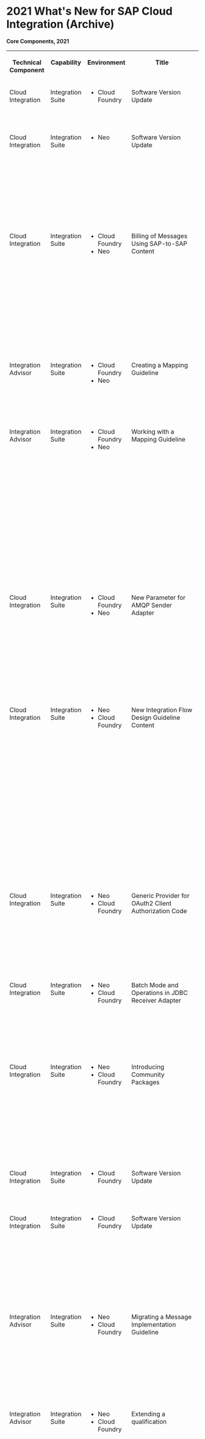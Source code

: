 <!-- loiodf65cdee56d04965a2e4bd863bc2410b -->

# 2021 What's New for SAP Cloud Integration \(Archive\)





**Core Components, 2021**


<table>
<tr>
<th valign="top">

Technical Component



</th>
<th valign="top">

Capability



</th>
<th valign="top">

Environment



</th>
<th valign="top">

Title



</th>
<th valign="top">

Description



</th>
<th valign="top">

Action



</th>
<th valign="top">

Type



</th>
<th valign="top">

Available as of



</th>
</tr>
<tr>
<td valign="top">

Cloud Integration



</td>
<td valign="top">

Integration Suite



</td>
<td valign="top">

-   Cloud Foundry



</td>
<td valign="top">

Software Version Update



</td>
<td valign="top">

-   SAP Cloud Integration: 6.20.\*
-   Increment: 2110



</td>
<td valign="top">

Info only



</td>
<td valign="top">

Changed



</td>
<td valign="top">

2021-12-04



</td>
</tr>
<tr>
<td valign="top">

Cloud Integration



</td>
<td valign="top">

Integration Suite



</td>
<td valign="top">

-   Neo



</td>
<td valign="top">

Software Version Update



</td>
<td valign="top">

-   SAP Cloud Integration: 5.28.\*
-   SAP Integration Advisor: 1.64.\*
-   Adapter Development Kit for SAP Cloud Integration: 2.53.\*
-   Increment: 2110



</td>
<td valign="top">

Info only



</td>
<td valign="top">

Changed



</td>
<td valign="top">

2021-12-04



</td>
</tr>
<tr>
<td valign="top">

Cloud Integration



</td>
<td valign="top">

Integration Suite



</td>
<td valign="top">

-   Cloud Foundry
-   Neo



</td>
<td valign="top">

Billing of Messages Using SAP-to-SAP Content



</td>
<td valign="top">

Starting with software increment 2110, all messages processed by modified standard SAP-to-SAP integration content \(from SAP Business Accelerator Hub\) are now charged according to the official metric. For more information, see SAP Note [294234](https://me.sap.com/notes/294234).



</td>
<td valign="top">

Info only



</td>
<td valign="top">

Changed



</td>
<td valign="top">

2021-12-04



</td>
</tr>
<tr>
<td valign="top">

Integration Advisor



</td>
<td valign="top">

Integration Suite



</td>
<td valign="top">

-   Cloud Foundry
-   Neo



</td>
<td valign="top">

Creating a Mapping Guideline



</td>
<td valign="top">

You can now copy a mapping guideline using two different options.

See: [Creating a New Mapping Guideline](../IntegrationAdvisor/creating-a-new-mapping-guideline-a42920e.md)



</td>
<td valign="top">

Info only



</td>
<td valign="top">

Changed



</td>
<td valign="top">

2021-12-04



</td>
</tr>
<tr>
<td valign="top">

Integration Advisor



</td>
<td valign="top">

Integration Suite



</td>
<td valign="top">

-   Cloud Foundry
-   Neo



</td>
<td valign="top">

Working with a Mapping Guideline



</td>
<td valign="top">

-   -   You can now search for a particular node in the source and target structure of a mapping guideline. The mapping type is now indicated by an icon above the mapping line.

See: [Mapping the Source and Target Nodes](../IntegrationAdvisor/mapping-the-source-and-target-nodes-9ea58d6.md)



</td>
<td valign="top">

Info only



</td>
<td valign="top">

New



</td>
<td valign="top">

2021-12-04



</td>
</tr>
<tr>
<td valign="top">

Cloud Integration



</td>
<td valign="top">

Integration Suite



</td>
<td valign="top">

-   Cloud Foundry
-   Neo



</td>
<td valign="top">

New Parameter for AMQP Sender Adapter



</td>
<td valign="top">

The mapping type is now indicated by an icon above theThe AMQP sender adapter comes with a new parameter that allows you to consume expired messages.

See: [Configure the AMQP Sender Adapter](../Development/configure-the-amqp-sender-adapter-99ce674.md)



</td>
<td valign="top">

Info only



</td>
<td valign="top">

Changed



</td>
<td valign="top">

2021-12-04



</td>
</tr>
<tr>
<td valign="top">

Cloud Integration



</td>
<td valign="top">

Integration Suite



</td>
<td valign="top">

-   Neo
-   Cloud Foundry



</td>
<td valign="top">

New Integration Flow Design Guideline Content



</td>
<td valign="top">

New integration flow design guidelines have been added to the *Integration Flow Design Guidelines - Enterprise Integration Patterns* integration package. Both documentation and a sample integration flow are available.

See:

-   [Variant: Dynamic Routing Using JMS Message Queues](../Development/variant-dynamic-routing-using-jms-message-queues-27c247e.md)

-   [Quality of Service Exactly Once](../Development/quality-of-service-exactly-once-f96cf27.md)




</td>
<td valign="top">

Info only



</td>
<td valign="top">

New



</td>
<td valign="top">

2021-12-04



</td>
</tr>
<tr>
<td valign="top">

Cloud Integration



</td>
<td valign="top">

Integration Suite



</td>
<td valign="top">

-   Neo
-   Cloud Foundry



</td>
<td valign="top">

Generic Provider for OAuth2 Client Authorization Code



</td>
<td valign="top">

You can now use the Generic Provider for OAuth2 Client Authorization Code.

See: [Deploying an OAuth2 Client Authorization Code with Generic Provider](../Operations/deploying-an-oauth2-client-authorization-code-with-generic-provider-72c8fa7.md)



</td>
<td valign="top">

Info only



</td>
<td valign="top">

New



</td>
<td valign="top">

2021-12-04



</td>
</tr>
<tr>
<td valign="top">

Cloud Integration



</td>
<td valign="top">

Integration Suite



</td>
<td valign="top">

-   Neo
-   Cloud Foundry



</td>
<td valign="top">

Batch Mode and Operations in JDBC Receiver Adapter



</td>
<td valign="top">

You can now perform batch operations like modifying multiple documents in one transaction.

See: [JDBC Receiver Adapter](../Development/jdbc-receiver-adapter-88be644.md)



</td>
<td valign="top">

Info only



</td>
<td valign="top">

New



</td>
<td valign="top">

2021-12-04



</td>
</tr>
<tr>
<td valign="top">

Cloud Integration



</td>
<td valign="top">

Integration Suite



</td>
<td valign="top">

-   Neo
-   Cloud Foundry



</td>
<td valign="top">

Introducing Community Packages



</td>
<td valign="top">

Community Packages are prepackaged, editable, open-source integration content developed by the integration experts in the community. See [Working with Prepackaged Integration Content](../Development/working-with-prepackaged-integration-content-bd2ed3e.md).



</td>
<td valign="top">

Info only



</td>
<td valign="top">

New



</td>
<td valign="top">

2021-12-04



</td>
</tr>
<tr>
<td valign="top">

Cloud Integration



</td>
<td valign="top">

Integration Suite



</td>
<td valign="top">

-   Cloud Foundry



</td>
<td valign="top">

Software Version Update



</td>
<td valign="top">

-   SAP Cloud Integration: 6.19.\*
-   Increment: 2109



</td>
<td valign="top">

Info only



</td>
<td valign="top">

Changed



</td>
<td valign="top">

2021-10-16



</td>
</tr>
<tr>
<td valign="top">

Cloud Integration



</td>
<td valign="top">

Integration Suite



</td>
<td valign="top">

-   Cloud Foundry



</td>
<td valign="top">

Software Version Update



</td>
<td valign="top">

-   SAP Cloud Integration: 5.27.\*
-   SAP Integration Advisor: 1.63.\*
-   Adapter Development Kit for SAP Cloud Integration: 2.53.\*
-   Increment: 2109



</td>
<td valign="top">

Info only



</td>
<td valign="top">

Changed



</td>
<td valign="top">

2021-10-16



</td>
</tr>
<tr>
<td valign="top">

Integration Advisor



</td>
<td valign="top">

Integration Suite



</td>
<td valign="top">

-   Neo
-   Cloud Foundry



</td>
<td valign="top">

Migrating a Message Implementation Guideline



</td>
<td valign="top">

You can now successfully migrate a message implementation guideline that is based on a IDoc.

See: [Migrating a Message Implementation Guideline](../IntegrationAdvisor/migrating-a-message-implementation-guideline-a9b12f3.md) 



</td>
<td valign="top">

Info only



</td>
<td valign="top">

New



</td>
<td valign="top">

2021-10-16



</td>
</tr>
<tr>
<td valign="top">

Integration Advisor



</td>
<td valign="top">

Integration Suite



</td>
<td valign="top">

-   Neo
-   Cloud Foundry



</td>
<td valign="top">

Extending a qualification



</td>
<td valign="top">

You can now extend an existing qualification of a message implementation guideline by adding an additional qualifier.

See: [Creating a Qualified Instance](../IntegrationAdvisor/creating-a-qualified-instance-efcf25e.md)



</td>
<td valign="top">

Info only



</td>
<td valign="top">

Changed



</td>
<td valign="top">

2021-10-16



</td>
</tr>
<tr>
<td valign="top">

Cloud Integration



</td>
<td valign="top">

Integration Suite



</td>
<td valign="top">

-   Neo
-   Cloud Foundry



</td>
<td valign="top">

Validation Step Introduced for JSON-to-XML Converter



</td>
<td valign="top">

The JSON-to-XML converter now checks for each JSON member name if it can be converted into a valid XML element or attribute name. If not, the system raises an exception.

The introduced enhancement can have an impact on existing integration flows containing the previous version of the JSON-to-XML converter.

Because of the newly introduced validation check, scenarios that have processed invalid JSON member names before can now result in an error.

Action: Check if your existing integration scenarios have processed invalid JSON member names \(not convertible into valid XML element or attribute names\) before. If that's the case, change your scenarios so that only that kind of JSON content is processed that can be converted into a valid XML.

To find more information on which characters are allowed in your JSON content so that Cloud Integration can convert it into valid XML, see: [Limitations for JSON to XML Conversion](../Development/limitations-for-json-to-xml-conversion-3a02829.md).

See also:

[3112970 - JSON-to-XML Converter Exception Caused by Invalid JSON Member Name](https://launchpad.support.sap.com/#/notes/3112970) \(Knowledge Base Article\)



</td>
<td valign="top">

Recommended



</td>
<td valign="top">

Changed



</td>
<td valign="top">

2021-10-16



</td>
</tr>
<tr>
<td valign="top">

Cloud Integration



</td>
<td valign="top">

Integration Suite



</td>
<td valign="top">

-   Neo
-   Cloud Foundry



</td>
<td valign="top">

Use Fast Exists Check for SFTP Adapter



</td>
<td valign="top">

You can now enable the Fast Exists Check for the SFTP sender and receiver adapter.

See:

-   [Configure the SFTP Sender Adapter](../Development/configure-the-sftp-sender-adapter-2de9ee5.md) 

-   [Configure the SFTP Sender Adapter Used with the Poll Enrich Step](../Development/configure-the-sftp-sender-adapter-used-with-the-poll-enrich-step-1f15fe2.md) 

-   [Configure the SFTP Receiver Adapter](../Development/configure-the-sftp-receiver-adapter-4ef52cf.md) 




</td>
<td valign="top">

Info only



</td>
<td valign="top">

New



</td>
<td valign="top">

2021-10-16



</td>
</tr>
<tr>
<td valign="top">

Cloud Integration



</td>
<td valign="top">

Integration Suite



</td>
<td valign="top">

-   Neo
-   Cloud Foundry



</td>
<td valign="top">

New Integration Flow Design Guideline Content



</td>
<td valign="top">

A new integration flow design guideline has been added to the *Integration Flow Design Guidelines – Use Scripting Appropriately* integration package. Both documentation and a sample integration flow are available.

See: [Parse JSON](../Development/parse-json-af0da64.md) 



</td>
<td valign="top">

Info only



</td>
<td valign="top">

New



</td>
<td valign="top">

2021-10-16



</td>
</tr>
<tr>
<td valign="top">

Cloud Integration



</td>
<td valign="top">

Integration Suite



</td>
<td valign="top">

-   Cloud Foundry



</td>
<td valign="top">

Software Version Update



</td>
<td valign="top">

-   SAP Cloud Integration: 6.18.\*
-   Increment: 2108



</td>
<td valign="top">



</td>
<td valign="top">

Changed



</td>
<td valign="top">

2021-09-18



</td>
</tr>
<tr>
<td valign="top">

Cloud Integration



</td>
<td valign="top">

Integration Suite



</td>
<td valign="top">

-   Neo



</td>
<td valign="top">

Software Version Update



</td>
<td valign="top">

-   SAP Cloud Integration: 5.26.\*
-   SAP Integration Advisor: 1.62.\*
-   Adapter Development Kit for SAP Cloud Integration: 2.53.\*
-   Increment: 2108



</td>
<td valign="top">



</td>
<td valign="top">

Changed



</td>
<td valign="top">

2021-09-18



</td>
</tr>
<tr>
<td valign="top">

Integration Advisor



</td>
<td valign="top">

Integration Suite



</td>
<td valign="top">

-   Neo
-   Cloud Foundry



</td>
<td valign="top">

Mapping Guidelines



</td>
<td valign="top">

Mapping guideline now supports group to leaf mapping.

See: [Mapping the Source and Target Nodes](../IntegrationAdvisor/mapping-the-source-and-target-nodes-9ea58d6.md) 



</td>
<td valign="top">



</td>
<td valign="top">

New



</td>
<td valign="top">

2021-09-18



</td>
</tr>
<tr>
<td valign="top">

Cloud Integration



</td>
<td valign="top">

Integration Suite



</td>
<td valign="top">

-   Neo
-   Cloud Foundry



</td>
<td valign="top">

Improvements to Access Policies



</td>
<td valign="top">

The scope of access policies now includes the protection of:

-   Script collection artifacts

-   Runtime operations like deploy and undeploy, restart, download, log level change, and configure archiving of the artifacts


See:

-   [Managing Access Policies, Cloud Foundry Environment](../Operations/managing-access-policies-cloud-foundry-environment-7db3c87.md) 

-   [Managing Access Policies, Neo Environment](../Operations/managing-access-policies-neo-environment-18f06d4.md) 




</td>
<td valign="top">



</td>
<td valign="top">

Changed



</td>
<td valign="top">

2021-09-18



</td>
</tr>
<tr>
<td valign="top">

Cloud Integration



</td>
<td valign="top">

Integration Suite



</td>
<td valign="top">

-   Neo
-   Cloud Foundry



</td>
<td valign="top">

Deployment Error Message in the Integration Flow Editor



</td>
<td valign="top">

Deployment error message is now shown in the *Deployment Status* tab of the integration flow editor. See: [Deployment Status View](../Development/deployment-status-view-40add87.md).



</td>
<td valign="top">



</td>
<td valign="top">

New



</td>
<td valign="top">

2021-09-18



</td>
</tr>
<tr>
<td valign="top">

Cloud Integration



</td>
<td valign="top">

Integration Suite



</td>
<td valign="top">

-   Neo
-   Cloud Foundry



</td>
<td valign="top">

Enhancements to Copy and Paste of Integration Flow Steps



</td>
<td valign="top">

You can now copy and paste multiple flow steps in one go. See: [Overview of Integration Flow Editor](../Development/overview-of-integration-flow-editor-db10beb.md).



</td>
<td valign="top">



</td>
<td valign="top">

Changed



</td>
<td valign="top">

2021-09-18



</td>
</tr>
<tr>
<td valign="top">

Cloud Integration



</td>
<td valign="top">

Integration Suite



</td>
<td valign="top">

-   Neo
-   Cloud Foundry



</td>
<td valign="top">

Enhancements to HTTP Receiver Adapter



</td>
<td valign="top">

In case of message failures while a HTTP Receiver adapter calls the target system, message processing log attachments are created. HTTP request headers, response headers, and response body are created as unique attachments depending upon the message failure scenario. See: [HTTP Receiver Adapter](../Development/http-receiver-adapter-2da452e.md).



</td>
<td valign="top">



</td>
<td valign="top">

Changed



</td>
<td valign="top">

2021-09-18



</td>
</tr>
<tr>
<td valign="top">

Cloud Integration



</td>
<td valign="top">

Cloud Integration



</td>
<td valign="top">

-   Neo

-   Cloud Foundry



</td>
<td valign="top">

Kafka Polling Monitor for the Kafka Sender Adapter



</td>
<td valign="top">

After deployment of the integration flow with the Kafka Sender adapter, if there's an exception thrown during polling for whichever reason, the corresponding error details are shown in the *Monitor* section.

See: [Configure the Kafka Sender Adapter](../Development/configure-the-kafka-sender-adapter-0d849e5.md) 



</td>
<td valign="top">



</td>
<td valign="top">

New



</td>
<td valign="top">

2021-09-18



</td>
</tr>
<tr>
<td valign="top">

Cloud Integration



</td>
<td valign="top">

Integration Suite



</td>
<td valign="top">

-   Neo

-   Cloud Foundry



</td>
<td valign="top">

New *ID Mapping* Step Available



</td>
<td valign="top">

You can use the *ID Mapping* step to map a source message ID to a target message ID. You can use this feature to implement scenarios with exactly once processing of messages, for example.

See: [Define ID Mapping](../Development/define-id-mapping-2367101.md) 



</td>
<td valign="top">



</td>
<td valign="top">

New



</td>
<td valign="top">

2021-09-18



</td>
</tr>
<tr>
<td valign="top">

Cloud Integration



</td>
<td valign="top">

Integration Suite



</td>
<td valign="top">

-   Neo

-   Cloud Foundry



</td>
<td valign="top">

New Integration Flow Design Guideline Content



</td>
<td valign="top">

A new integration flow design guideline has been added to the *Integration Flow Design Guidelines – Use Scripting Appropriately* integration package. Both documentation and a sample integration flow are available. See:

-   [Access URL Get Parameters in Scripts](../Development/access-url-get-parameters-in-scripts-7ad2ac9.md) 

-   [Access URL Paths in Scripts](../Development/access-url-paths-in-scripts-f0620cb.md) 




</td>
<td valign="top">



</td>
<td valign="top">

New



</td>
<td valign="top">

2021-09-18



</td>
</tr>
<tr>
<td valign="top">

Cloud Integration



</td>
<td valign="top">

Integration Suite



</td>
<td valign="top">

-   Cloud Foundry



</td>
<td valign="top">

Software Version Update



</td>
<td valign="top">

-   SAP Cloud Integration: 6.17.\*
-   Increment: 2107



</td>
<td valign="top">



</td>
<td valign="top">

Changed



</td>
<td valign="top">

2021-08-21



</td>
</tr>
<tr>
<td valign="top">

Cloud Integration



</td>
<td valign="top">

Integration Suite



</td>
<td valign="top">

-   Neo



</td>
<td valign="top">

Software Version Update



</td>
<td valign="top">

-   SAP Cloud Integration: 5.25.\*
-   SAP Integration Advisor: 1.61.\*
-   Adapter Development Kit for SAP Cloud Integration: 2.53.\*
-   Increment: 2107



</td>
<td valign="top">



</td>
<td valign="top">

Changed



</td>
<td valign="top">

2021-08-21



</td>
</tr>
<tr>
<td valign="top">

Cloud Integration



</td>
<td valign="top">

Integration Suite



</td>
<td valign="top">

-   Neo

-   Cloud Foundry



</td>
<td valign="top">

Archiving Data



</td>
<td valign="top">

You can connect Cloud Integration to a remote content management system and use this system to archive data.

See: [Archiving Data, Cloud Foundry Environment](../Operations/archiving-data-cloud-foundry-environment-bc71f88.md) 



</td>
<td valign="top">



</td>
<td valign="top">

New



</td>
<td valign="top">

2021-08-21



</td>
</tr>
<tr>
<td valign="top">

Integration Advisor



</td>
<td valign="top">

Integration Suite



</td>
<td valign="top">

-   Cloud Foundry



</td>
<td valign="top">

Migrating a Message Implementation Guideline



</td>
<td valign="top">

Migration of a message implementation guideline will now consider Compound qualified nodes as well.

See: [Migrating a Message Implementation Guideline](../IntegrationAdvisor/migrating-a-message-implementation-guideline-a9b12f3.md) 



</td>
<td valign="top">



</td>
<td valign="top">

Changed



</td>
<td valign="top">

2021-08-21



</td>
</tr>
<tr>
<td valign="top">

Integration Advisor



</td>
<td valign="top">

Integration Suite



</td>
<td valign="top">

-   Neo

-   Cloud Foundry



</td>
<td valign="top">

Simulating a Message Implementation Guideline



</td>
<td valign="top">

You now have the option to rerun simulation on a message implementation guideline based on example data or payload data.

See: [Simulating a Message Implementation Guideline](../IntegrationAdvisor/simulating-a-message-implementation-guideline-42b45c5.md) 



</td>
<td valign="top">



</td>
<td valign="top">

Changed



</td>
<td valign="top">

2021-08-21



</td>
</tr>
<tr>
<td valign="top">

Integration Advisor



</td>
<td valign="top">

Integration Suite



</td>
<td valign="top">

-   Neo

-   Cloud Foundry



</td>
<td valign="top">

Simulating a Mapping Guideline



</td>
<td valign="top">

You can now view all the potential instances of a node after simulating a mapping guideline, independent of whether the instances are created or not.

See: [Simulating a Mapping Guideline](../IntegrationAdvisor/simulating-a-mapping-guideline-b18178b.md) 



</td>
<td valign="top">



</td>
<td valign="top">

New



</td>
<td valign="top">

2021-08-21



</td>
</tr>
<tr>
<td valign="top">

Cloud Integration



</td>
<td valign="top">

Cloud Integration



</td>
<td valign="top">

-   Neo
-   Cloud Foundry



</td>
<td valign="top">

New Integration Flow Design Guideline Content



</td>
<td valign="top">

A new integration flow design guideline has been added to the *Integration Flow Design Guidelines - Learn the Basics* integration package. Both documentation and a sample integration flow are available.

See: [Decouple Sender and Flows Using JMS Message Queues](../Development/decouple-sender-and-flows-using-jms-message-queues-3c26902.md) 

A new integration flow design guideline has been added to the *Integration Flow Design Guidelines - Apply Highest Security Standards* integration package. Both documentation and a sample integration flow are available.

See: [Protect Data Integrity](../Development/protect-data-integrity-e0ef25c.md) 



</td>
<td valign="top">



</td>
<td valign="top">

Changed



</td>
<td valign="top">

2021-08-21



</td>
</tr>
<tr>
<td valign="top">

Cloud Integration



</td>
<td valign="top">

Integration Suite



</td>
<td valign="top">

-   Neo
-   Cloud Foundry



</td>
<td valign="top">

Enhancements to Copy and Paste of Integration Flow Steps



</td>
<td valign="top">

You can now copy flow steps and paste them across different integration flows. See: [Overview of Integration Flow Editor](../Development/overview-of-integration-flow-editor-db10beb.md).



</td>
<td valign="top">



</td>
<td valign="top">

Changed



</td>
<td valign="top">

2021-08-21



</td>
</tr>
<tr>
<td valign="top">

Cloud Integration



</td>
<td valign="top">

Integration Suite



</td>
<td valign="top">

-   Neo
-   Cloud Foundry



</td>
<td valign="top">

Improvements to Access Policies in Design Time



</td>
<td valign="top">

Message mappings and value mappings can also be protected using access policies. See

-   [Managing Access Policies, Cloud Foundry Environment](../Operations/managing-access-policies-cloud-foundry-environment-7db3c87.md) 

-   [Managing Access Policies, Neo Environment](../Operations/managing-access-policies-neo-environment-18f06d4.md) 




</td>
<td valign="top">



</td>
<td valign="top">

Changed



</td>
<td valign="top">

2021-08-21



</td>
</tr>
<tr>
<td valign="top">

Cloud Integration



</td>
<td valign="top">

Integration Suite



</td>
<td valign="top">

-   Neo
-   Cloud Foundry



</td>
<td valign="top">

Change in Delta Sync Range for SuccessFactors SOAP Adapter



</td>
<td valign="top">

For SuccessFactors SOAP Receiver adapter, the delta sync time range is changed to a 3-month timeframe. Earlier, the time range was from 01-01-1970. See: [Configure the SuccessFactors SOAP Receiver Adapter](../Development/configure-the-successfactors-soap-receiver-adapter-360ef42.md).



</td>
<td valign="top">



</td>
<td valign="top">

Changed



</td>
<td valign="top">

2021-08-21



</td>
</tr>
<tr>
<td valign="top">

Cloud Integration



</td>
<td valign="top">

Integration Suite



</td>
<td valign="top">

-   Cloud Foundry



</td>
<td valign="top">

Software Version Update



</td>
<td valign="top">

-   SAP Cloud Integration: 6.16.\*
-   Increment: 2106



</td>
<td valign="top">



</td>
<td valign="top">

Changed



</td>
<td valign="top">

2021-07-26



</td>
</tr>
<tr>
<td valign="top">

Cloud Integration



</td>
<td valign="top">

Integration Suite



</td>
<td valign="top">

-   Neo



</td>
<td valign="top">

Software Version Update



</td>
<td valign="top">

-   SAP Cloud Integration: 5.24.\*
-   SAP Integration Advisor: 1.60.\*
-   Adapter Development Kit for SAP Cloud Integration: 2.53.\*
-   Increment: 2106



</td>
<td valign="top">



</td>
<td valign="top">

Changed



</td>
<td valign="top">

2021-07-26



</td>
</tr>
<tr>
<td valign="top">

Integration Advisor



</td>
<td valign="top">

Integration Suite



</td>
<td valign="top">

-   Neo
-   Cloud Foundry



</td>
<td valign="top">

Conditional Mapping



</td>
<td valign="top">

You can now view the details of the input and outcome of a conditional mapping after simulating a mapping guideline.

See: [Simulating a Mapping Guideline](../IntegrationAdvisor/simulating-a-mapping-guideline-b18178b.md) 



</td>
<td valign="top">



</td>
<td valign="top">

Changed



</td>
<td valign="top">

2021-07-26



</td>
</tr>
<tr>
<td valign="top">

Cloud Integration



</td>
<td valign="top">

Integration Suite



</td>
<td valign="top">

-   Neo
-   Cloud Foundry



</td>
<td valign="top">

New On-Premise Database



</td>
<td valign="top">

The JDBC adapter now supports the connection to on-premise HANA databases.

See: [JDBC Receiver Adapter](../Development/jdbc-receiver-adapter-88be644.md).



</td>
<td valign="top">



</td>
<td valign="top">

New



</td>
<td valign="top">

2021-07-26



</td>
</tr>
<tr>
<td valign="top">

Integration Advisor



</td>
<td valign="top">

Integration Suite



</td>
<td valign="top">

-   Neo
-   Cloud Foundry



</td>
<td valign="top">

Message Implementation Guideline



</td>
<td valign="top">

-   You can now simulate a message implementation guideline using the payload data.

-   You can now view the distinction between nonexisting and empty leaf nodes after simulating the mapping structure of a message implementation guideline.


See: [Simulating a Message Implementation Guideline](../IntegrationAdvisor/simulating-a-message-implementation-guideline-42b45c5.md) 



</td>
<td valign="top">



</td>
<td valign="top">

New



</td>
<td valign="top">

2021-07-26



</td>
</tr>
<tr>
<td valign="top">

Integration Advisor



</td>
<td valign="top">

Integration Suite



</td>
<td valign="top">

-   Neo
-   Cloud Foundry



</td>
<td valign="top">

Code Value Mapping



</td>
<td valign="top">

You can now delete or change the deprecated values found in the code value mapping in a mapping guideline.

See: [Value Transformations](../IntegrationAdvisor/value-transformations-19f8374.md) 



</td>
<td valign="top">



</td>
<td valign="top">

Changed



</td>
<td valign="top">

2021-07-26



</td>
</tr>
<tr>
<td valign="top">

Cloud Integration



</td>
<td valign="top">

Integration Suite



</td>
<td valign="top">

-   Neo
-   Cloud Foundry



</td>
<td valign="top">

New Integration Flow Design Guideline Content



</td>
<td valign="top">

A new integration flow design guideline has been added to the *Integration Flow Design Guidelines - Handle Errors Gracefully* integration package. Both documentation and a sample integration flow are available.

See: [Handle Errors in Successful Responses](../Development/handle-errors-in-successful-responses-f066020.md) 



</td>
<td valign="top">



</td>
<td valign="top">

Changed



</td>
<td valign="top">

2021-07-26



</td>
</tr>
<tr>
<td valign="top">

Cloud Integration



</td>
<td valign="top">

Integration Suite



</td>
<td valign="top">

-   Neo
-   Cloud Foundry



</td>
<td valign="top">

Throw Exception in Poll Enrich



</td>
<td valign="top">

You can now enable the option to throw an exception in the message processing of the Poll Enrich step if no message is found.

See: [Define Poll Enrich](../Development/define-poll-enrich-f8c8c1d.md) 



</td>
<td valign="top">



</td>
<td valign="top">

Changed



</td>
<td valign="top">

2021-07-26



</td>
</tr>
<tr>
<td valign="top">

Cloud Integration



</td>
<td valign="top">

Integration Suite



</td>
<td valign="top">

-   Neo
-   Cloud Foundry



</td>
<td valign="top">

*Deployment Status* view in the integration artifact editor



</td>
<td valign="top">

*Deployment Status* is now available in the property sheet of the integration artifact editor. See: [Deployment Status View](../Development/deployment-status-view-40add87.md).



</td>
<td valign="top">



</td>
<td valign="top">

New



</td>
<td valign="top">

2021-07-26



</td>
</tr>
<tr>
<td valign="top">

Cloud Integration



</td>
<td valign="top">

Integration Suite



</td>
<td valign="top">

-   Neo
-   Cloud Foundry



</td>
<td valign="top">

Copy and Paste Integration Flow Steps while Modeling Integration artifacts



</td>
<td valign="top">

You can now copy flow steps and paste within the artifact. See: [Overview of Integration Flow Editor](../Development/overview-of-integration-flow-editor-db10beb.md).



</td>
<td valign="top">



</td>
<td valign="top">

New



</td>
<td valign="top">

2021-07-26



</td>
</tr>
<tr>
<td valign="top">

Cloud Integration



</td>
<td valign="top">

Integration Suite



</td>
<td valign="top">

-   Neo
-   Cloud Foundry



</td>
<td valign="top">

Improvements of LDAP Receiver Adapter



</td>
<td valign="top">

-   Search operation now returns multi-valued attributes using semicolon or xml tags.

-   You can now define the input type for a modify operation.

-   Modify operation now supports add, remove, and replace of the entities.


See: [LDAP Receiver Adapter](../Development/ldap-receiver-adapter-06a753f.md).



</td>
<td valign="top">



</td>
<td valign="top">

Changed



</td>
<td valign="top">

2021-07-26



</td>
</tr>
<tr>
<td valign="top">

Cloud Integration



</td>
<td valign="top">

Integration Suite



</td>
<td valign="top">

-   Neo
-   Cloud Foundry



</td>
<td valign="top">

Improvements of Access Policies in Design Time



</td>
<td valign="top">

OData APIs can also be protected using access policies. See

-   [Managing Access Policies, Cloud Foundry Environment](../Operations/managing-access-policies-cloud-foundry-environment-7db3c87.md) 

-   [Managing Access Policies, Neo Environment](../Operations/managing-access-policies-neo-environment-18f06d4.md) 




</td>
<td valign="top">



</td>
<td valign="top">

Changed



</td>
<td valign="top">

2021-07-26



</td>
</tr>
<tr>
<td valign="top">

Cloud Integration



</td>
<td valign="top">

Integration Suite



</td>
<td valign="top">

-   Neo
-   Cloud Foundry



</td>
<td valign="top">

Support for OAuth2 SAML Bearer Certificate Authentication in SF Adapters



</td>
<td valign="top">

SuccessFactors SOAP Sender Adapter and the Query Modeling wizards of SuccessFactors V2 OData and SuccessFactors SOAP Receiver adapters now support OAuth2 credentials. See:

-   [Configure the SuccessFactors \(SOAP\) Sender Adapter](../Development/configure-the-successfactors-soap-sender-adapter-874e4b1.md) 

-   [Configure the SuccessFactors OData V2 Receiver Adapter](../Development/configure-the-successfactors-odata-v2-receiver-adapter-d16dd12.md) 

-   [Modifying SuccessFactors SOAP Entity and Operation](../Development/modifying-successfactors-soap-entity-and-operation-a6ee603.md) 




</td>
<td valign="top">



</td>
<td valign="top">

New



</td>
<td valign="top">

2021-07-26



</td>
</tr>
<tr>
<td valign="top">

Cloud Integration



</td>
<td valign="top">

Integration Suite



</td>
<td valign="top">

Cloud Foundry



</td>
<td valign="top">

Software Version Update



</td>
<td valign="top">

-   SAP Cloud Integration: 6.15.\*
-   Increment: 2105



</td>
<td valign="top">



</td>
<td valign="top">

Changed



</td>
<td valign="top">

2021-06-26



</td>
</tr>
<tr>
<td valign="top">

Cloud Integration



</td>
<td valign="top">

Integration Suite



</td>
<td valign="top">

Neo



</td>
<td valign="top">

Software Version Update



</td>
<td valign="top">

-   SAP Cloud Integration: 5.23.\*
-   SAP Integration Advisor: 1.59.\*
-   Adapter Development Kit for SAP Cloud Integration: 2.53.\*
-   Increment: 2105



</td>
<td valign="top">



</td>
<td valign="top">

Changed



</td>
<td valign="top">

2021-06-26



</td>
</tr>
<tr>
<td valign="top">

Integration Advisor



</td>
<td valign="top">

Integration Suite



</td>
<td valign="top">

-   Neo
-   Cloud Foundry



</td>
<td valign="top">

Compound Qualification



</td>
<td valign="top">

You can now qualify a node using more than one qualifying nodes in a message implementation guideline.

See: [Creating a Qualified Instance](../IntegrationAdvisor/creating-a-qualified-instance-efcf25e.md) 



</td>
<td valign="top">



</td>
<td valign="top">

New



</td>
<td valign="top">

2021-06-26



</td>
</tr>
<tr>
<td valign="top">

Integration Advisor



</td>
<td valign="top">

Integration Suite



</td>
<td valign="top">

-   Neo
-   Cloud Foundry



</td>
<td valign="top">

Mapping Guideline



</td>
<td valign="top">

You can now view the distinction between nonexisting and empty leaf nodes after simulating the mapping structure of a mapping guideline.

See: [Working with a Mapping Guideline \(MAG\)](../IntegrationAdvisor/working-with-a-mapping-guideline-mag-0803ca6.md) 



</td>
<td valign="top">



</td>
<td valign="top">

New



</td>
<td valign="top">

2021-06-26



</td>
</tr>
<tr>
<td valign="top">

Cloud Integration



</td>
<td valign="top">

Integration Suite



</td>
<td valign="top">

-   Neo
-   Cloud Foundry



</td>
<td valign="top">

Poll Interval for XI Adapter



</td>
<td valign="top">

You can now define the poll interval for both the XI Sender and the XI Receiver adapter, specifying the waiting time before a new attempt is made to consume messages from the data store.

See:

-   [Configure the XI Sender Adapter](../Development/configure-the-xi-sender-adapter-41a1a57.md) 

-   [Configure the XI Receiver Adapter](../Development/configure-the-xi-receiver-adapter-5d2670f.md) 




</td>
<td valign="top">



</td>
<td valign="top">

Changed



</td>
<td valign="top">

2021-06-26



</td>
</tr>
<tr>
<td valign="top">

Cloud Integration



</td>
<td valign="top">

Integration Suite



</td>
<td valign="top">

-   Neo
-   Cloud Foundry



</td>
<td valign="top">

Selective Transport of Integration Artifacts



</td>
<td valign="top">

Now you can transport one or more integration artifacts from your integration package to another integration tenant hosted on the same environment.

See: [Content Transport](../Development/content-transport-e3c79d6.md) 



</td>
<td valign="top">



</td>
<td valign="top">

Changed



</td>
<td valign="top">

2021-06-26



</td>
</tr>
<tr>
<td valign="top">

Cloud Integration



</td>
<td valign="top">

Integration Suite



</td>
<td valign="top">

-   Neo
-   Cloud Foundry



</td>
<td valign="top">

Modifying Java User Defined Functions \(UDFs\)



</td>
<td valign="top">

You can now view and edit Java UDF mapping content that was imported from ES Repository.

See: [Importing Mapping Content from ES Repository](../IntegrationSettings/importing-mapping-content-from-es-repository-e18fc05.md) 



</td>
<td valign="top">



</td>
<td valign="top">

Changed



</td>
<td valign="top">

2021-06-26



</td>
</tr>
<tr>
<td valign="top">

Cloud Integration



</td>
<td valign="top">

Integration Suite



</td>
<td valign="top">

-   Neo
-   Cloud Foundry



</td>
<td valign="top">

JDBC Driver



</td>
<td valign="top">

Now, you can upload and deploy type-4 compliant IBM DB2 JDBC drivers in runtime to access DB2 database.

See: [Configure JDBC Drivers](../Operations/configure-jdbc-drivers-77c7d95.md) 



</td>
<td valign="top">



</td>
<td valign="top">

New



</td>
<td valign="top">

2021-06-26



</td>
</tr>
<tr>
<td valign="top">

Cloud Integration



</td>
<td valign="top">

Integration Suite



</td>
<td valign="top">

-   Neo
-   Cloud Foundry



</td>
<td valign="top">

New Integration Flow Design Guideline Content



</td>
<td valign="top">

A new integration flow design guideline has been added to the *Integration Flow Design Guidelines - Learn the Basics: Message Mapping* integration package. Both documentation and a sample integration flow are available.

See: [Message Mapping](../Development/message-mapping-ec59f97.md) 



</td>
<td valign="top">



</td>
<td valign="top">

Changed



</td>
<td valign="top">

2021-06-26



</td>
</tr>
<tr>
<td valign="top">

Cloud Integration



</td>
<td valign="top">

Integration Suite



</td>
<td valign="top">

-   Neo
-   Cloud Foundry



</td>
<td valign="top">

Message Mapping as Artifact



</td>
<td valign="top">

Now, you can create message mapping artifact and reuse them by reference across different integration flows within the same integration package.

See: [Creating Message Mapping as an Artifact](../Development/creating-message-mapping-as-an-artifact-1d52a7b.md) 



</td>
<td valign="top">



</td>
<td valign="top">

New



</td>
<td valign="top">

2021-06-26



</td>
</tr>
<tr>
<td valign="top">

Cloud Integration



</td>
<td valign="top">

Integration Suite



</td>
<td valign="top">

-   Cloud Foundry



</td>
<td valign="top">

Improvements to Malware Scanning Capability



</td>
<td valign="top">

With this release, script collection artifacts and integration packages are also scanned for malware before upload. See: [Malware Scanner](../IntegrationSettings/malware-scanner-37df657.md).



</td>
<td valign="top">



</td>
<td valign="top">

Changed



</td>
<td valign="top">

2021-06-26



</td>
</tr>
<tr>
<td valign="top">

Cloud Integration



</td>
<td valign="top">

Integration Suite



</td>
<td valign="top">

-   Neo
-   Cloud Foundry



</td>
<td valign="top">

Support for OAuth2 SAML Bearer Certificate Authentication in SF Adapter



</td>
<td valign="top">

SuccessFactors SOAP Receiver Adapter now supports OAuth2 credentials. See: [Deploying an OAuth2 SAML Bearer Assertion](../Operations/deploying-an-oauth2-saml-bearer-assertion-3ee6582.md).



</td>
<td valign="top">



</td>
<td valign="top">

New



</td>
<td valign="top">

2021-06-26



</td>
</tr>
<tr>
<td valign="top">

Cloud Integration



</td>
<td valign="top">

Integration Suite



</td>
<td valign="top">

-   Neo
-   Cloud Foundry



</td>
<td valign="top">

Update related to ELSTER Adapter



</td>
<td valign="top">

This software release contains an update for the ELSTER receiver adapter: The German tax authorities have released a new version \(33.4.4.0\) of the

ERiC \(ELSTER Rich Client\) library. This update requires version 12 for the ELSTER data collection \(Datenabholung\).

If you use the ELSTER adapter, in particular, together with the data collection method for ETStmt \(LStB\) and ELStAM, make sure that you implement the following SAP note [3067520](https://me.sap.com/notes/3067520) in your HR system.

See: [ELSTER Receiver Adapter](../Development/elster-receiver-adapter-e374ef7.md) 



</td>
<td valign="top">



</td>
<td valign="top">

Changed



</td>
<td valign="top">

2021-06-26



</td>
</tr>
<tr>
<td valign="top">

Cloud Integration



</td>
<td valign="top">

Integration Suite



</td>
<td valign="top">

-   Neo
-   Cloud Foundry



</td>
<td valign="top">

Keep File and Process Again option for the SFTP Sender Adapter used with the Poll Enrich Step



</td>
<td valign="top">

You can now select the option *Keep File and Process Again* for the SFTP Sender Adapter used with the Poll Enrich Step to allow repeated and parallel access to the same file without moving or deleting it.

See: [Configure the SFTP Sender Adapter Used with the Poll Enrich Step](../Development/configure-the-sftp-sender-adapter-used-with-the-poll-enrich-step-1f15fe2.md) 



</td>
<td valign="top">



</td>
<td valign="top">

Changed



</td>
<td valign="top">

2021-06-26



</td>
</tr>
<tr>
<td valign="top">

Cloud Integration



</td>
<td valign="top">

Integration Suite



</td>
<td valign="top">

-   Neo
-   Cloud Foundry



</td>
<td valign="top">

Data Store Default Expiry Period



</td>
<td valign="top">

The data store default expiry period was changed from 90 to 30 days.

See: [Define Data Store Write Operations](../Development/define-data-store-write-operations-46260ee.md) 



</td>
<td valign="top">



</td>
<td valign="top">

Changed



</td>
<td valign="top">

2021-06-26



</td>
</tr>
<tr>
<td valign="top">

Cloud Integration



</td>
<td valign="top">

Integration Suite



</td>
<td valign="top">

-   Neo
-   Cloud Foundry



</td>
<td valign="top">

Improvement of Access Policies in Design Time



</td>
<td valign="top">

REST and SOAP APIs can also be protected using access policies. See

-   [Managing Access Policies, Cloud Foundry Environment](../Operations/managing-access-policies-cloud-foundry-environment-7db3c87.md) 

-   [Managing Access Policies, Neo Environment](../Operations/managing-access-policies-neo-environment-18f06d4.md) 




</td>
<td valign="top">



</td>
<td valign="top">

Changed



</td>
<td valign="top">

2021-06-26



</td>
</tr>
<tr>
<td valign="top">

Cloud Integration



</td>
<td valign="top">

Integration Suite



</td>
<td valign="top">

Cloud Foundry



</td>
<td valign="top">

Software Version Update



</td>
<td valign="top">

-   SAP Cloud Integration: 6.14.\*
-   Increment: 2104



</td>
<td valign="top">



</td>
<td valign="top">

Changed



</td>
<td valign="top">

2021-05-29



</td>
</tr>
<tr>
<td valign="top">

Cloud Integration



</td>
<td valign="top">

Integration Suite



</td>
<td valign="top">

Neo



</td>
<td valign="top">

Software Version Update



</td>
<td valign="top">

-   SAP Cloud Integration: 5.22.\*
-   SAP Integration Advisor: 1.58.\*
-   Adapter Development Kit for SAP Cloud Integration: 2.53.\*
-   Increment: 2104



</td>
<td valign="top">



</td>
<td valign="top">

Changed



</td>
<td valign="top">

2021-05-29



</td>
</tr>
<tr>
<td valign="top">

Integration Advisor



</td>
<td valign="top">

Integration Suite



</td>
<td valign="top">

-   Cloud Foundry
-   Neo



</td>
<td valign="top">

Message Implementation Guideline



</td>
<td valign="top">

You can now activate a message implementation guideline that is based on a custom message by activating the custom message first.

See: [Versioning a Message Implementation Guideline](../IntegrationAdvisor/versioning-a-message-implementation-guideline-12784f9.md) 



</td>
<td valign="top">



</td>
<td valign="top">

Changed



</td>
<td valign="top">

2021-05-29



</td>
</tr>
<tr>
<td valign="top">

Cloud Integration



</td>
<td valign="top">

Integration Suite



</td>
<td valign="top">

-   Cloud Foundry
-   Neo



</td>
<td valign="top">

PDF Guides in SAP Cloud Integration 



</td>
<td valign="top">

To improve access to information, we’re discontinuing to support all PDF guides, except for the **Feature Scope Description** guide. The PDF guides will no longer be updated, and it will be deleted. Going forward we do not recommend using the existing PDFs.



</td>
<td valign="top">



</td>
<td valign="top">

Deleted



</td>
<td valign="top">

2021-05-29



</td>
</tr>
<tr>
<td valign="top">

Integration Advisor



</td>
<td valign="top">

Integration Suite



</td>
<td valign="top">

-   Neo
-   Cloud Foundry



</td>
<td valign="top">

Migrating a Message Implementation Guideline



</td>
<td valign="top">

Migration of user-defined qualifier markers and qualifications based on newly added global codelists are now supported.

See: [Migrating a Message Implementation Guideline](../IntegrationAdvisor/migrating-a-message-implementation-guideline-a9b12f3.md) 



</td>
<td valign="top">



</td>
<td valign="top">

Changed



</td>
<td valign="top">

2021-05-29



</td>
</tr>
<tr>
<td valign="top">

Cloud Integration



</td>
<td valign="top">

Integration Suite



</td>
<td valign="top">

-   Neo
-   Cloud Foundry



</td>
<td valign="top">

Introducing Script Collection Artifact



</td>
<td valign="top">

You can create script collection artifacts that can contain supported script resources like Groovy script, JavaScripit, and Jar \(archive\) files in it. Script collection comes with benefits like reusable script resources, reduced memory usage, ease of maintenance. See [Developing Script and Script Collection](../Development/developing-script-and-script-collection-e60f706.md).



</td>
<td valign="top">



</td>
<td valign="top">

New



</td>
<td valign="top">

2021-05-29



</td>
</tr>
<tr>
<td valign="top">

Cloud Integration



</td>
<td valign="top">

Integration Suite



</td>
<td valign="top">

Neo



</td>
<td valign="top">

JDBC Receiver Adapter



</td>
<td valign="top">

You can now use JDBC receiver adapter to connect with HANA 2.0 Database \(DB\) for Cloud Integration tenants hosted on Neo Environment. Existing users can upgrade their HANA DB from 1.0 to 2.0.



</td>
<td valign="top">



</td>
<td valign="top">

Changed



</td>
<td valign="top">

2021-05-29



</td>
</tr>
<tr>
<td valign="top">

Cloud Integration



</td>
<td valign="top">

Integration Suite



</td>
<td valign="top">

-   Neo
-   Cloud Foundry



</td>
<td valign="top">

Consuming Access Policies in Design Time



</td>
<td valign="top">

As a tenant administrator, you can now apply access policies for the integration artifacts at design time. Earlier, you could only protect the business data created during the runtime execution of integration artifacts. See

-   [Managing Access Policies, Cloud Foundry Environment](../Operations/managing-access-policies-cloud-foundry-environment-7db3c87.md) 

-   [Managing Access Policies, Neo Environment](../Operations/managing-access-policies-neo-environment-18f06d4.md) 




</td>
<td valign="top">



</td>
<td valign="top">

Changed



</td>
<td valign="top">

2021-05-29



</td>
</tr>
<tr>
<td valign="top">

Cloud Integration



</td>
<td valign="top">

Integration Suite



</td>
<td valign="top">

-   Neo
-   Cloud Foundry



</td>
<td valign="top">

Enhanced Cloud Integration OData API



</td>
<td valign="top">

The `Idempotent Repository` resource of the `Message Processing Logs` API has been deprecated and replaced by a new one.

See: [Message Processing Logs](../Development/message-processing-logs-827a2d7.md) 



</td>
<td valign="top">



</td>
<td valign="top">

Changed



</td>
<td valign="top">

2021-05-29



</td>
</tr>
<tr>
<td valign="top">

Cloud Integration



</td>
<td valign="top">

Integration Suite



</td>
<td valign="top">

-   Neo
-   Cloud Foundry



</td>
<td valign="top">

Listing Allowed Headers in the HTTP Receiver Adapter



</td>
<td valign="top">

You can now list the request headers that must go from and the response headers that must come to the HTTP Receiver Adapter. Earlier, the adapter exchanged all the headers by default leading to few instances of message processing failure. See [HTTP Receiver Adapter](../Development/http-receiver-adapter-2da452e.md).



</td>
<td valign="top">



</td>
<td valign="top">

New



</td>
<td valign="top">

2021-05-29



</td>
</tr>
<tr>
<td valign="top">

Cloud Integration



</td>
<td valign="top">

Integration Suite



</td>
<td valign="top">

-   Neo
-   Cloud Foundry



</td>
<td valign="top">

New Integration Flow Design Guideline Content



</td>
<td valign="top">

New guidelines for integration flow design have been added to the integration packages *Integration Flow Design Guidelines - Relax Dependencies to External Components* and *Integration Flow Design Guidelines - Run an Integration Flow Under Well-Defined Boundary Conditions*.

See:

-   [Perform OData Batch Requests](../Development/perform-odata-batch-requests-b0372d4.md) 

-   [Reduce Size of OData Content Enricher Response](../Development/reduce-size-of-odata-content-enricher-response-8a76692.md) 

-   [Reduce the Memory Consumption for Splitter Scenarios](../Development/reduce-the-memory-consumption-for-splitter-scenarios-de974b8.md) 




</td>
<td valign="top">



</td>
<td valign="top">

Changed



</td>
<td valign="top">

2021-05-29



</td>
</tr>
<tr>
<td valign="top">

Cloud Integration



</td>
<td valign="top">

Integration Suite



</td>
<td valign="top">

-   Neo
-   Cloud Foundry



</td>
<td valign="top">

New Features Added to SFTP Adapter for Poll Enrich Step



</td>
<td valign="top">

Additional features are supported when connecting to an external component using the *Poll Enrich* step:

You can now dynamically configure the *Proxy Type* and *Authentication* parameters.

See: [Configure the SFTP Sender Adapter Used with the Poll Enrich Step](../Development/configure-the-sftp-sender-adapter-used-with-the-poll-enrich-step-1f15fe2.md) 



</td>
<td valign="top">



</td>
<td valign="top">

Changed



</td>
<td valign="top">

2021-05-29



</td>
</tr>
<tr>
<td valign="top">

Cloud Integration



</td>
<td valign="top">

Integration Suite



</td>
<td valign="top">

Cloud Foundry



</td>
<td valign="top">

Software Version Update



</td>
<td valign="top">

-   SAP Cloud Integration: 6.13.\*
-   Increment: 2103



</td>
<td valign="top">



</td>
<td valign="top">

-   New
-   Changed



</td>
<td valign="top">

2021-05-01



</td>
</tr>
<tr>
<td valign="top">

Cloud Integration



</td>
<td valign="top">

Integration Suite



</td>
<td valign="top">

Neo



</td>
<td valign="top">

Software Version Update



</td>
<td valign="top">

-   SAP Cloud Integration: 5.21.\*
-   SAP Integration Advisor: 1.57.\*
-   Adapter Development Kit for SAP Cloud Integration: 2.53.\*
-   Increment: 2103



</td>
<td valign="top">



</td>
<td valign="top">

-   New
-   Changed



</td>
<td valign="top">

2021-05-01



</td>
</tr>
<tr>
<td valign="top">

Cloud Integration



</td>
<td valign="top">

Integration Suite



</td>
<td valign="top">

-   Neo
-   Cloud Foundry



</td>
<td valign="top">

Parameters of PGP Encryptor/Decryptor Dynamically Configurable



</td>
<td valign="top">

You can now configure the following parameters dynamically based on headers or properties:

-   *PGP Encryptor*: Encryption key user ID and signer user ID

    See: [Define PGP Encryptor](../Development/define-pgp-encryptor-7a07766.md) 

-   *PGP Decryptor*: Public key user ID

    See: [Define PGP Decryptor](../Development/define-pgp-decryptor-d0dc511.md) 


Assume that you like to send an encrypted and signed message to multiple receivers and use specific keys for each receiver. Furthermore, assume that the receivers are determined at runtime from the content of the inbound message. You can use this feature to dynamically get the required encryption and signing key dynamically at runtime.



</td>
<td valign="top">



</td>
<td valign="top">

Changed



</td>
<td valign="top">

2021-05-01



</td>
</tr>
<tr>
<td valign="top">

Cloud Integration



</td>
<td valign="top">

Integration Suite



</td>
<td valign="top">

-   Neo
-   Cloud Foundry



</td>
<td valign="top">

New *Poll Enrich* Integration Flow Step Type



</td>
<td valign="top">

You can use this step together with the SFTP sender adapter to poll \(read\) content from an external component and to enrich the original message with this content.

See: [Define Poll Enrich](../Development/define-poll-enrich-f8c8c1d.md) 



</td>
<td valign="top">



</td>
<td valign="top">

New



</td>
<td valign="top">

2021-05-01



</td>
</tr>
<tr>
<td valign="top">

Cloud Integration



</td>
<td valign="top">

Integration Suite



</td>
<td valign="top">

-   Neo



</td>
<td valign="top">

Configure the Kafka Sender or Receiver Adapter



</td>
<td valign="top">

You can now configure the Kafka Sender Adapter or the Kafka Receiver Adapter to connect to an external Kafka broker via Kafka protocol.

See: [Kafka Adapter](../Development/kafka-adapter-3e7b995.md).



</td>
<td valign="top">



</td>
<td valign="top">

New



</td>
<td valign="top">

2021-05-01



</td>
</tr>
<tr>
<td valign="top">

Cloud Integration



</td>
<td valign="top">

Integration Suite



</td>
<td valign="top">

-   Neo
-   Cloud Foundry



</td>
<td valign="top">

Perform Kafka Adapter Connectivity Tests



</td>
<td valign="top">

You can now perform connectivity tests for the Kafka adapter.



</td>
<td valign="top">



</td>
<td valign="top">

New



</td>
<td valign="top">

2021-05-01



</td>
</tr>
<tr>
<td valign="top">

Cloud Integration



</td>
<td valign="top">

Integration Suite



</td>
<td valign="top">

-   Neo
-   Cloud Foundry



</td>
<td valign="top">

Define the Number of Concurrent Processes for JMS Queues in XI Adapter



</td>
<td valign="top">

You can now define the number of concurrent processes for JMS queues for the XI sender and the XI receiver.

See:

-   [Configure the XI Sender Adapter](../Development/configure-the-xi-sender-adapter-41a1a57.md) 

-   [Configure the XI Receiver Adapter](../Development/configure-the-xi-receiver-adapter-5d2670f.md) 




</td>
<td valign="top">



</td>
<td valign="top">

New



</td>
<td valign="top">

2021-05-01



</td>
</tr>
<tr>
<td valign="top">

Cloud Integration



</td>
<td valign="top">

Integration Suite



</td>
<td valign="top">

-   Cloud Foundry



</td>
<td valign="top">

Malware Scanning Capability



</td>
<td valign="top">

With this release, OData API projects and keystore files are also scanned for malware before upload. See: [Malware Scanner](../IntegrationSettings/malware-scanner-37df657.md).



</td>
<td valign="top">



</td>
<td valign="top">

Changed



</td>
<td valign="top">

2021-05-01



</td>
</tr>
<tr>
<td valign="top">

Cloud Integration



</td>
<td valign="top">

Integration Suite



</td>
<td valign="top">

-   Neo
-   Cloud Foundry



</td>
<td valign="top">

Improvements of Design Time Artifact Locks



</td>
<td valign="top">

A tenant administrator can now release a locked design time artifact immediately after a user locked it. Earlier, the tenant admin could unlock the artifact only 24 hours after the user locked it. See: [Designtime Artifact Locks](../Operations/designtime-artifact-locks-5b3ecb8.md).



</td>
<td valign="top">



</td>
<td valign="top">

Changed



</td>
<td valign="top">

2021-05-01



</td>
</tr>
<tr>
<td valign="top">

Cloud Integration



</td>
<td valign="top">

Integration Suite



</td>
<td valign="top">

-   Neo
-   Cloud Foundry



</td>
<td valign="top">

Improvements of Timer Start Event



</td>
<td valign="top">

Improvements are made to the timer start event to avoid several triggers of the same integration flow at the same time.



</td>
<td valign="top">



</td>
<td valign="top">

Changed



</td>
<td valign="top">

2021-05-01



</td>
</tr>
<tr>
<td valign="top">

Cloud Integration



</td>
<td valign="top">

Integration Suite



</td>
<td valign="top">

Cloud Foundry



</td>
<td valign="top">

Software Version Update



</td>
<td valign="top">

-   SAP Cloud Integration: 6.12.\*
-   Increment: 2102



</td>
<td valign="top">



</td>
<td valign="top">

Changed



</td>
<td valign="top">

2021-04-09



</td>
</tr>
<tr>
<td valign="top">

Cloud Integration



</td>
<td valign="top">

Integration Suite



</td>
<td valign="top">

Neo



</td>
<td valign="top">

Software Version Update



</td>
<td valign="top">

-   SAP Cloud Integration: 3.36.\*/ 5.20.\*
-   SAP Integration Advisor: 1.56.\*
-   Adapter Development Kit for SAP Cloud Integration: 2.53.\*
-   Increment: 2102



</td>
<td valign="top">



</td>
<td valign="top">

Changed



</td>
<td valign="top">

2021-04-09



</td>
</tr>
<tr>
<td valign="top">

Cloud Integration



</td>
<td valign="top">

Integration Suite



</td>
<td valign="top">

-   Neo
-   Cloud Foundry



</td>
<td valign="top">

New Adapters in SAP Cloud Integration 



</td>
<td valign="top">

SAP has released two adapters to enhance your integration and connectivity options.

See:

-   [ServiceNow Receiver Adapter](../Development/servicenow-receiver-adapter-1e3bcf4.md) 

-   [Workday Receiver Adapter](../Development/workday-receiver-adapter-0c6e670.md) 




</td>
<td valign="top">



</td>
<td valign="top">

New



</td>
<td valign="top">

2021-04-09



</td>
</tr>
<tr>
<td valign="top">

Cloud Integration



</td>
<td valign="top">

Integration Suite



</td>
<td valign="top">

Neo



</td>
<td valign="top">

Access Policy Update



</td>
<td valign="top">

Access policies now also guard the access to variables.

-   [Managing Access Policies, Neo Environment](../Operations/managing-access-policies-neo-environment-18f06d4.md) 

-   [Managing Access Policies, Cloud Foundry Environment](../Operations/managing-access-policies-cloud-foundry-environment-7db3c87.md) 




</td>
<td valign="top">



</td>
<td valign="top">

Changed



</td>
<td valign="top">

2021-04-09



</td>
</tr>
<tr>
<td valign="top">

Cloud Integration



</td>
<td valign="top">

Integration Suite



</td>
<td valign="top">

-   Neo
-   Cloud Foundry



</td>
<td valign="top">

Message Status



</td>
<td valign="top">

The new message status ABANDONED is set in the MPL, when the message processing is interrupted because of a re- or undeployment of an integration flow, or a controlled worker node shutdown. This status is not final and the processing might be resumed if retries are configured.

[Message Status](../Operations/message-status-733a57b.md) 



</td>
<td valign="top">



</td>
<td valign="top">

Changed



</td>
<td valign="top">

2021-04-09



</td>
</tr>
<tr>
<td valign="top">

Cloud Integration



</td>
<td valign="top">

Integration Suite



</td>
<td valign="top">

-   Neo
-   Cloud Foundry



</td>
<td valign="top">

Feature Update



</td>
<td valign="top">

The search of Custom Header Properties is available in the Message Monitor of the Web UI.

See: [Headers and Exchange Properties Provided by the Integration Framework](../Development/headers-and-exchange-properties-provided-by-the-integration-framework-d0fcb09.md) 



</td>
<td valign="top">



</td>
<td valign="top">

Changed



</td>
<td valign="top">

2021-04-09



</td>
</tr>
<tr>
<td valign="top">

Integration Advisor



</td>
<td valign="top">

Integration Suite



</td>
<td valign="top">

-   Neo
-   Cloud Foundry



</td>
<td valign="top">

Automotive Edifact Subsets Supported



</td>
<td valign="top">

SAP Integration Advisor now provides the B2B Libraries for the automotive EDIFACT subsets \(JAIF EDIFACT, Odette EDIFACT, and VDA EDIFACT\) and the associated automotive codelists.



</td>
<td valign="top">



</td>
<td valign="top">

New



</td>
<td valign="top">

2021-04-09



</td>
</tr>
<tr>
<td valign="top">

Integration Advisor



</td>
<td valign="top">

Integration Suite



</td>
<td valign="top">

-   Neo
-   Cloud Foundry



</td>
<td valign="top">

Filter MIGs and MAGs based on user identifier and a date range



</td>
<td valign="top">

You can now filter MIGs and MAGs based on the following filter criteria:

Created By

Modified By

Created Between

Modified Between

See: [Message Implementation Guidelines \(MIGs\)](../IntegrationAdvisor/message-implementation-guidelines-migs-f9f2bab.md).[Mapping Guidelines \(MAGs\)](../IntegrationAdvisor/mapping-guidelines-mags-42124f4.md).



</td>
<td valign="top">



</td>
<td valign="top">

New



</td>
<td valign="top">

2021-04-09



</td>
</tr>
<tr>
<td valign="top">

Integration Advisor



</td>
<td valign="top">

Integration Suite



</td>
<td valign="top">

-   Neo
-   Cloud Foundry



</td>
<td valign="top">

Conditional Mapping



</td>
<td valign="top">

You can now specify conditions on leaf nodes to control the creation and cardinality of the target group node instances in a group-to-group mapping. See: [Mapping the Source and Target Nodes](../IntegrationAdvisor/mapping-the-source-and-target-nodes-9ea58d6.md).



</td>
<td valign="top">



</td>
<td valign="top">

New



</td>
<td valign="top">

2021-04-09



</td>
</tr>
<tr>
<td valign="top">

Cloud Integration



</td>
<td valign="top">

Integration Suite



</td>
<td valign="top">

-   Cloud Foundry



</td>
<td valign="top">

Malware Scanning Capability



</td>
<td valign="top">

As tenant administrators, you can now enable malware scan for the design time files that are uploaded by the tenant users. See: [Malware Scanner](../IntegrationSettings/malware-scanner-37df657.md).



</td>
<td valign="top">



</td>
<td valign="top">

New



</td>
<td valign="top">

2021-04-09



</td>
</tr>
<tr>
<td valign="top">

Cloud Integration



</td>
<td valign="top">

Integration Suite



</td>
<td valign="top">

-   Neo
-   Cloud Foundry



</td>
<td valign="top">

Data Compression for SFSF OData V2 Receiver Adapter



</td>
<td valign="top">

SuccesFactors OData V2 Receiver Adapter supports data compression that improves the message processing time. See: [Configure the SuccessFactors OData V2 Receiver Adapter](../Development/configure-the-successfactors-odata-v2-receiver-adapter-d16dd12.md).



</td>
<td valign="top">



</td>
<td valign="top">

New



</td>
<td valign="top">

2021-04-09



</td>
</tr>
<tr>
<td valign="top">

Cloud Integration



</td>
<td valign="top">

Integration Suite



</td>
<td valign="top">

-   Neo
-   Cloud Foundry



</td>
<td valign="top">

Support for OAuth2 SAML Bearer Certificate Authentication in SF OData Adapter



</td>
<td valign="top">

SuccessFactors OData V2 Receiver Adapter now supports OAuth2 for technical user propagation. Earlier, only support for principal propagation was available. See: [Deploying an OAuth2 SAML Bearer Assertion](../Operations/deploying-an-oauth2-saml-bearer-assertion-3ee6582.md).



</td>
<td valign="top">



</td>
<td valign="top">

New



</td>
<td valign="top">

2021-04-09



</td>
</tr>
<tr>
<td valign="top">

Cloud Integration



</td>
<td valign="top">

Integration Suite



</td>
<td valign="top">

-   Neo



</td>
<td valign="top">

Improvements of Message Structure Using JSON in Message Mapping



</td>
<td valign="top">

Some of the limitations with message structure while using Swagger/OpenAPI spec JSON file in message mapping are fixed now. You can now use untyped, mixed-type, array-of-arrays type, and array-at-root type structures. See: [Creating Message Mapping as a Flow Step](../Development/creating-message-mapping-as-a-flow-step-3d5cb7f.md).



</td>
<td valign="top">



</td>
<td valign="top">

Changed



</td>
<td valign="top">

2021-04-09



</td>
</tr>
<tr>
<td valign="top">

Cloud Integration



</td>
<td valign="top">

Integration Suite



</td>
<td valign="top">

-   Neo
-   Cloud Foundry



</td>
<td valign="top">

Packaging in XI Sender Adapter



</td>
<td valign="top">

Packaging is now supported by the XI Sender Adapter.

See: [Configure the XI Sender Adapter](../Development/configure-the-xi-sender-adapter-41a1a57.md).



</td>
<td valign="top">



</td>
<td valign="top">

New



</td>
<td valign="top">

2021-04-09



</td>
</tr>
<tr>
<td valign="top">

Cloud Integration



</td>
<td valign="top">

Integration Suite



</td>
<td valign="top">

-   Neo
-   Cloud Foundry



</td>
<td valign="top">

New Integration Flow Design Guideline Content



</td>
<td valign="top">

The following new content has been added to the integration flow design guidelines:

-   A set of new integration flows and documentation illustrate how to define transaction handling properly.

    See: [Define Proper Transaction Handling](../Development/define-proper-transaction-handling-1c31963.md) 

-   A new topic summarizes the naming conventions relevant for integration developers.

    See: [Naming Conventions](../Development/naming-conventions-7c00e9b.md) 

-   A new topic explains how to optimize the memory footprint of your scenario.

    See: [Optimize Memory Footprint](../Development/optimize-memory-footprint-dc24074.md) 




</td>
<td valign="top">



</td>
<td valign="top">

Changed



</td>
<td valign="top">

2021-04-09



</td>
</tr>
<tr>
<td valign="top">

Cloud Integration



</td>
<td valign="top">

Integration Suite



</td>
<td valign="top">

-   Neo
-   Cloud Foundry



</td>
<td valign="top">

Enhanced Cloud Integration OData API



</td>
<td valign="top">

You can now access data stores, data store entries, and variables using the OData API.

See: [Message Stores](../Development/message-stores-1aab5e9.md) 



</td>
<td valign="top">



</td>
<td valign="top">

New



</td>
<td valign="top">

2021-04-09



</td>
</tr>
<tr>
<td valign="top">

Cloud Integration



</td>
<td valign="top">

Integration Suite



</td>
<td valign="top">

Cloud Foundry



</td>
<td valign="top">

Software Version Update



</td>
<td valign="top">

-   SAP Cloud Integration: 6.11.\*
-   Increment: 2101



</td>
<td valign="top">



</td>
<td valign="top">

Changed



</td>
<td valign="top">

2021-03-06



</td>
</tr>
<tr>
<td valign="top">

Cloud Integration



</td>
<td valign="top">

Integration Suite



</td>
<td valign="top">

Neo



</td>
<td valign="top">

Software Version Update



</td>
<td valign="top">

-   SAP Cloud Integration: 3.35.\*
-   SAP Integration Advisor: 1.55.\*
-   Adapter Development Kit for SAP Cloud Integration: 2.53.\*
-   Increment: 2101



</td>
<td valign="top">



</td>
<td valign="top">

Changed



</td>
<td valign="top">

2021-03-06



</td>
</tr>
<tr>
<td valign="top">

Integration Advisor



</td>
<td valign="top">

Integration Suite



</td>
<td valign="top">

-   Neo
-   Cloud Foundry



</td>
<td valign="top">

Migrating a Message Implementation Guideline



</td>
<td valign="top">

You can now migrate your MIG to a different version \(newer or older\) of the same Type System.

See: [Migrating a Message Implementation Guideline](../IntegrationAdvisor/migrating-a-message-implementation-guideline-a9b12f3.md).



</td>
<td valign="top">



</td>
<td valign="top">

New



</td>
<td valign="top">

2021-02-14



</td>
</tr>
<tr>
<td valign="top">

Cloud Integration



</td>
<td valign="top">

Integration Suite



</td>
<td valign="top">

-   Neo
-   Cloud Foundry



</td>
<td valign="top">

Enhanced Cloud Integration OData API



</td>
<td valign="top">

The supported system query options for JMS Resources were extended to now allow the query option `$expand`.

See: [Message Stores](../Development/message-stores-1aab5e9.md).



</td>
<td valign="top">



</td>
<td valign="top">

Changed



</td>
<td valign="top">

2021-03-06



</td>
</tr>
<tr>
<td valign="top">

Cloud Integration



</td>
<td valign="top">

Integration Suite



</td>
<td valign="top">

-   Neo
-   Cloud Foundry



</td>
<td valign="top">

Simple Object Access Protocol \(SOAP\) 1.2



</td>
<td valign="top">

The SOAP \(SAP RM\) Adapter and SOAP \(SOAP 1.x\) Sender Adapter now support Simple Object Access Protocol \(SOAP\) 1.2.

See:

-   [Configure the SOAP \(SAP RM\) Sender Adapter](../Development/configure-the-soap-sap-rm-sender-adapter-6962234.md) 

-   [Configure the SOAP \(SOAP 1.x\) Sender Adapter](../Development/configure-the-soap-soap-1-x-sender-adapter-a178913.md) 




</td>
<td valign="top">



</td>
<td valign="top">

Changed



</td>
<td valign="top">

2021-03-06



</td>
</tr>
<tr>
<td valign="top">

Cloud Integration



</td>
<td valign="top">

Integration Suite



</td>
<td valign="top">

Cloud Foundry



</td>
<td valign="top">

Subscribing to the Service



</td>
<td valign="top">

Now, experience the simplified way to subscribe to Process Integration or Cloud Integration service via the Service Marketplace in your SAP BTP cockpit account.

See: [Initial Setup](../InitialSetup/initial-setup-0a556d5.md).



</td>
<td valign="top">



</td>
<td valign="top">

New



</td>
<td valign="top">

2021-03-06



</td>
</tr>
<tr>
<td valign="top">

Cloud Integration



</td>
<td valign="top">

Integration Suite



</td>
<td valign="top">

Cloud Foundry



</td>
<td valign="top">

Configure the Kafka Sender or Receiver Adapter



</td>
<td valign="top">

You can now configure the Kafka Sender Adapter or the Kafka Receiver Adapter to connect to an external Kafka broker via Kafka protocol.

See: [Kafka Adapter](../Development/kafka-adapter-3e7b995.md).



</td>
<td valign="top">



</td>
<td valign="top">

New



</td>
<td valign="top">

2021-03-06



</td>
</tr>
<tr>
<td valign="top">

Cloud Integration



</td>
<td valign="top">

Integration Suite



</td>
<td valign="top">

Neo



</td>
<td valign="top">

OAuth Inbound Authentication Supports JSON Web Token



</td>
<td valign="top">

SAP Cloud Integration now supports the usage of JSON Web Token \(JWT\) for inbound authentication with OAuth client credentials grant.

Usage of JSON Web Token \(JWT\) is also supported for authentication. The advantage of using JWT is that at runtime no additional steps are required to have an identity provider validate the token.

Therefore, this feature results in a better performance under high load when a token is used for multiple calls within the limit of its validity period.

See: [OAuth Client Credentials Grant](../ConnectionSetup/oauth-client-credentials-grant-cf611ec.md) 



</td>
<td valign="top">



</td>
<td valign="top">

Changed



</td>
<td valign="top">

2021-03-06



</td>
</tr>
<tr>
<td valign="top">

Cloud Integration



</td>
<td valign="top">

Integration Suite



</td>
<td valign="top">

-   Neo
-   Cloud Foundry



</td>
<td valign="top">

New Content Added for Integration Flow Design Guidelines



</td>
<td valign="top">

The integration flow design guidelines have been enhanced in the following way:

-   One guideline \(including integration content\) has been added to show how to retrieve only delta data from a source system.

    See: [Delta Synchronization](../Development/delta-synchronization-012be7e.md) 

-   A new topic contains detailed information on how to modify content during integration flow processing.

    See: [Modify Content](../Development/modify-content-fc0d3c4.md) 




</td>
<td valign="top">



</td>
<td valign="top">

Changed



</td>
<td valign="top">

2021-03-06



</td>
</tr>
<tr>
<td valign="top">

Cloud Integration



</td>
<td valign="top">

Integration Suite



</td>
<td valign="top">

-   Neo
-   Cloud Foundry



</td>
<td valign="top">

Self-Service Capability to Unlock Design Time Artifacts



</td>
<td valign="top">

As tenant administrators, you can now unlock the design time artifacts that are locked by any user of the tenant. [Designtime Artifact Locks](../Operations/designtime-artifact-locks-5b3ecb8.md).



</td>
<td valign="top">



</td>
<td valign="top">

New



</td>
<td valign="top">

2021-03-06



</td>
</tr>
<tr>
<td valign="top">

Cloud Integration



</td>
<td valign="top">

Integration Suite



</td>
<td valign="top">

-   Neo
-   Cloud Foundry



</td>
<td valign="top">

Enhancements for Flow Step Recommendation



</td>
<td valign="top">

You can now see flow step recommendations on the sequence connectors between two flow steps. Earlier, the machine learning based recommendation was available only for the flow steps.

See [Using Flow Step Recommendation](../Development/using-flow-step-recommendation-eb00f23.md).



</td>
<td valign="top">



</td>
<td valign="top">

Changed



</td>
<td valign="top">

2021-03-06



</td>
</tr>
<tr>
<td valign="top">

Cloud Integration



</td>
<td valign="top">

Integration Suite



</td>
<td valign="top">

Cloud Foundry



</td>
<td valign="top">

Software Version Update



</td>
<td valign="top">

-   SAP Cloud Integration: 6.10.\*
-   Increment: 2013



</td>
<td valign="top">



</td>
<td valign="top">

Changed



</td>
<td valign="top">

2021-02-14



</td>
</tr>
<tr>
<td valign="top">

Cloud Integration



</td>
<td valign="top">

Integration Suite



</td>
<td valign="top">

Neo



</td>
<td valign="top">

Software Version Update



</td>
<td valign="top">

-   SAP Cloud Integration: 3.34.\*
-   SAP Integration Advisor: 1.54.\*
-   Adapter Development Kit for SAP Cloud Integration: 2.53.\*
-   Increment: 2013



</td>
<td valign="top">



</td>
<td valign="top">

Changed



</td>
<td valign="top">

2021-02-14



</td>
</tr>
<tr>
<td valign="top">

Integration Advisor



</td>
<td valign="top">

Integration Suite



</td>
<td valign="top">

-   Neo
-   Cloud Foundry



</td>
<td valign="top">

Deleting a Mapping Guideline



</td>
<td valign="top">

You can now choose to delete a MAG including its history or only the specific version of a MAG.

See: [Deleting a Mapping Guideline](../IntegrationAdvisor/deleting-a-mapping-guideline-8e3a934.md) 



</td>
<td valign="top">



</td>
<td valign="top">

Changed



</td>
<td valign="top">

2021-02-14



</td>
</tr>
<tr>
<td valign="top">

Cloud Integration



</td>
<td valign="top">

Integration Suite



</td>
<td valign="top">

-   Neo
-   Cloud Foundry



</td>
<td valign="top">

AmazonWebServices Sender Adapter



</td>
<td valign="top">

The Amazon Web Services \(AWS\) sender adapter enables your tenant to transfer data to AWS cloud platform.

See: [AmazonWebServices Sender Adapter](../Development/amazonwebservices-sender-adapter-16772e3.md).



</td>
<td valign="top">



</td>
<td valign="top">

New



</td>
<td valign="top">

2021-02-14



</td>
</tr>
<tr>
<td valign="top">

Cloud Integration



</td>
<td valign="top">

Integration Suite



</td>
<td valign="top">

-   Neo
-   Cloud Foundry



</td>
<td valign="top">

API-based Integration Artifacts



</td>
<td valign="top">

You can now create new integration artifacts of type REST, SOAP, and OData APIs. Certain constraints might apply with regard to the usage of this feature based on your license model. See: [Develop API-Based Integration Artifacts](../Development/develop-api-based-integration-artifacts-997501d.md).



</td>
<td valign="top">



</td>
<td valign="top">

New



</td>
<td valign="top">

2021-02-14



</td>
</tr>
</table>

